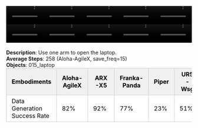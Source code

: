 <!DOCTYPE html>
<html lang="en">
<body>
    <div style="display: flex;">
        <video src="./task_video_clean/open_laptop/aloha-agilex_head.mp4" controls loop muted autoplay style="width: 20.0%;"></video>
        <video src="./task_video_clean/open_laptop/franka-panda_head.mp4" controls loop muted autoplay style="width: 20.0%;"></video>
        <video src="./task_video_clean/open_laptop/ARX-X5_head.mp4" controls loop muted autoplay style="width: 20.0%;"></video>
        <video src="./task_video_clean/open_laptop/piper_head.mp4" controls loop muted autoplay style="width: 20.0%;"></video>
        <video src="./task_video_clean/open_laptop/ur5-wsg_head.mp4" controls loop muted autoplay style="width: 20.0%;"></video>
    </div>
    <div style="display: flex;">
        <video src="./task_video_clean/open_laptop/aloha-agilex_world.mp4" controls loop muted autoplay style="width: 20.0%;"></video>
        <video src="./task_video_clean/open_laptop/franka-panda_world.mp4" controls loop muted autoplay style="width: 20.0%;"></video>
        <video src="./task_video_clean/open_laptop/ARX-X5_world.mp4" controls loop muted autoplay style="width: 20.0%;"></video>
        <video src="./task_video_clean/open_laptop/piper_world.mp4" controls loop muted autoplay style="width: 20.0%;"></video>
        <video src="./task_video_clean/open_laptop/ur5-wsg_world.mp4" controls loop muted autoplay style="width: 20.0%;"></video>
    </div>
    <br><b>Description</b>: Use one arm to open the laptop.<br>
    <b>Average Steps</b>: 258 (Aloha-AgileX, save_freq=15)<br>
    <b>Objects</b>: 015_laptop<br>
    <table style="margin:0 auto;border-collapse:collapse;width:auto;min-width:180px;background-color:white;">
        <thead>
            <tr style="background:#f0f0f0;">
                <th style="border:1px solid #ccc;padding:6px 14px;color:black;">Embodiments</th>
                <th style="border:1px solid #ccc;padding:6px 14px;color:black;">Aloha-AgileX</th>
                <th style="border:1px solid #ccc;padding:6px 14px;color:black;">ARX-X5</th>
                <th style="border:1px solid #ccc;padding:6px 14px;color:black;">Franka-Panda</th>
                <th style="border:1px solid #ccc;padding:6px 14px;color:black;">Piper</th>
                <th style="border:1px solid #ccc;padding:6px 14px;color:black;">UR5-Wsg</th>
            </tr>
        </thead>
        <tbody>
            <tr style="background:white;">
                <td style="border:1px solid #ccc;padding:6px 14px;color:black;">Data Generation Success Rate</td>
                <td style="border:1px solid #ccc;padding:6px 14px;color:black;">82%</td>
                <td style="border:1px solid #ccc;padding:6px 14px;color:black;">92%</td>
                <td style="border:1px solid #ccc;padding:6px 14px;color:black;">77%</td>
                <td style="border:1px solid #ccc;padding:6px 14px;color:black;">23%</td>
                <td style="border:1px solid #ccc;padding:6px 14px;color:black;">51%</td>
            </tr>
        </tbody>
    </table>
</body>
</html>
